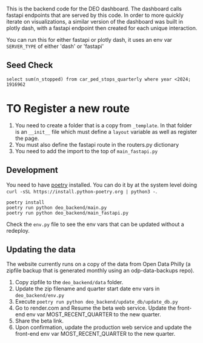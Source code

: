 This is the backend code for the DEO dashboard. The dashboard calls fastapi endpoints that are served by this code. In order to more quickly iterate on visualizations, a similar version of the dashboard was built in plotly dash, with a fastapi endpoint then created for each unique interaction. 

You can run this for either fastapi or plotly dash, it uses an env var `SERVER_TYPE` of either 'dash' or 'fastapi'

## Seed Check
```
select sum(n_stopped) from car_ped_stops_quarterly where year <2024;
1916962
```

# TO Register a new route

1. You need to create a folder that is a copy from `_template`. In that folder is an `__init__` file which must define a `layout` variable as well as register the page.
2. You must also define the fastapi route in the routers.py dictionary
3. You need to add the import to the top of `main_fastapi.py`

## Development

You need to have [poetry](https://pypi.org/project/poetry/) installed. You can do it by at the system level doing `curl -sSL https://install.python-poetry.org | python3 -`.

```
poetry install
poetry run python deo_backend/main.py
poetry run python deo_backend/main_fastapi.py
```

Check the `env.py` file to see the env vars that can be updated without a redeploy.

## Updating the data

The website currently runs on a copy of the data from Open Data Philly (a zipfile backup that is generated monthly using an odp-data-backups repo).

1. Copy zipfile to the `deo_backend/data` folder.
2. Update the zip filename and quarter start date env vars in `deo_backend/env.py`
3. Execute `poetry run python deo_backend/update_db/update_db.py`
4. Go to render.com and Resume the beta web service. Update the front-end env var MOST_RECENT_QUARTER to the new quarter.
5. Share the beta link.
6. Upon confirmation, update the production web service and update the front-end env var MOST_RECENT_QUARTER to the new quarter.

